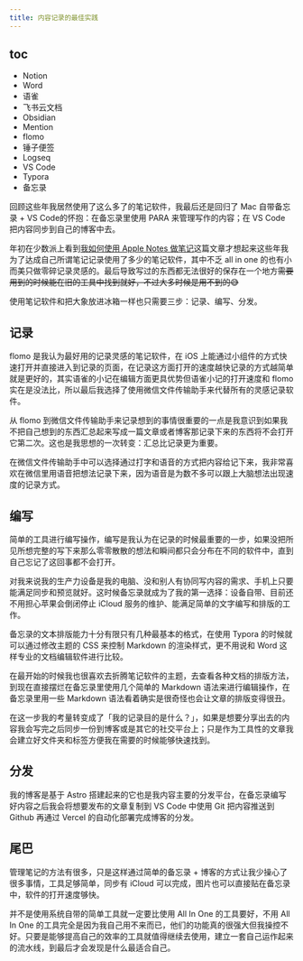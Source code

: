 ```yaml
---
title: 内容记录的最佳实践
---
```


## toc

- Notion
- Word
- 语雀
- 飞书云文档
- Obsidian
- Mention
- flomo
- 锤子便签
- Logseq
- VS Code
- Typora
- 备忘录

回顾这些年我居然使用了这么多了的笔记软件，我最后还是回归了 Mac 自带备忘录 + VS Code的怀抱：在备忘录里使用 PARA 来管理写作的内容；在 VS Code 把内容同步到自己的博客中去。

年初在少数派上看到[我如何使用 Apple Notes 做笔记](https://sspai.com/post/96663)这篇文章才想起来这些年我为了达成自己所谓笔记记录使用了多少的笔记软件，其中不乏 all in one 的也有小而美只做零碎记录灵感的。最后导致写过的东西都无法很好的保存在一个地方~~需要用到的时候能在旧的工具中找到就好，不过大多时候是用不到的😅~~

使用笔记软件和把大象放进冰箱一样也只需要三步：记录、编写、分发。

## 记录

flomo 是我认为最好用的记录灵感的笔记软件，在 iOS 上能通过小组件的方式快速打开并直接进入到记录的页面，在记录这方面打开的速度越快记录的方式越简单就是更好的，其实语雀的小记在编辑方面更具优势但语雀小记的打开速度和 flomo 实在是没法比，所以最后我选择了使用微信文件传输助手来代替所有的灵感记录软件。

从 flomo 到微信文件传输助手来记录想到的事情很重要的一点是我意识到如果我不把自己想到的东西汇总起来写成一篇文章或者博客那记录下来的东西将不会打开它第二次。这也是我思想的一次转变：汇总比记录更为重要。

在微信文件传输助手中可以选择通过打字和语音的方式把内容给记下来，我非常喜欢在微信里用语音把想法记录下来，因为语音是为数不多可以跟上大脑想法出现速度的记录方式。

## 编写

简单的工具进行编写操作，编写是我认为在记录的时候最重要的一步，如果没把所见所想完整的写下来那么零零散散的想法和瞬间都只会分布在不同的软件中，直到自己忘记了这回事都不会打开。

对我来说我的生产力设备是我的电脑、没和别人有协同写内容的需求、手机上只要能满足同步和预览就好。这时候备忘录就成为了我的第一选择：设备自带、目前还不用担心苹果会倒闭停止 iCloud 服务的维护、能满足简单的文字编写和排版的工作。

备忘录的文本排版能力十分有限只有几种最基本的格式，在使用 Typora 的时候就可以通过修改主题的 CSS 来控制 Markdown 的渲染样式，更不用说和 Word 这样专业的文档编辑软件进行比较。

在最开始的时候我也很喜欢去折腾笔记软件的主题，去查看各种文档的排版方法，到现在直接摆烂在备忘录里使用几个简单的 Markdown 语法来进行编辑操作，在备忘录里用一些 Markdown 语法看着确实是很奇怪也会让文章的排版变得很丑。

在这一步我的考量转变成了「我的记录目的是什么？」，如果是想要分享出去的内容我会写完之后同步一份到博客或是其它的社交平台上；只是作为工具性的文章我会建立好文件夹和标签方便我在需要的时候能够快速找到。


## 分发

我的博客是基于 Astro 搭建起来的它也是我内容主要的分发平台，在备忘录编写好内容之后我会将想要发布的文章复制到 VS Code 中使用 Git 把内容推送到 Github 再通过 Vercel 的自动化部署完成博客的分发。

## 尾巴

管理笔记的方法有很多，只是这样通过简单的备忘录 + 博客的方式让我少操心了很多事情，工具足够简单，同步有 iCloud 可以完成，图片也可以直接贴在备忘录中，软件的打开速度够快。

并不是使用系统自带的简单工具就一定要比使用 All In One 的工具要好，不用 All In One 的工具完全是因为我自己用不来而已，他们的功能真的很强大但我操控不好。只要是能够提高自己的效率的工具就值得继续去使用，建立一套自己运作起来的流水线，到最后才会发现是什么最适合自己。